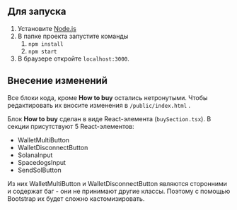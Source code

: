 ## Для запуска
1. Установите [Node.js](https://nodejs.org/en) 
2. В папке проекта запустите команды
    1. `npm install`
    2. `npm start`
3. В браузере откройте `localhost:3000`.

## Внесение изменений
Все блоки кода, кроме **How to buy** остались нетронутыми. Чтобы редактировать их вносите изменения в `/public/index.html` .

Блок **How to buy** сделан в виде React-элемента (`buySection.tsx`). В секции присутствуют 5 React-элементов:
- WalletMultiButton
- WalletDisconnectButton
- SolanaInput
- SpacedogsInput
- SendSolButton

Из них WalletMultiButton и WalletDisconnectButton являются сторонними и содержат баг - они не принимают другие классы. Поэтому с помощью Bootstrap их будет сложно кастомизировать. 
